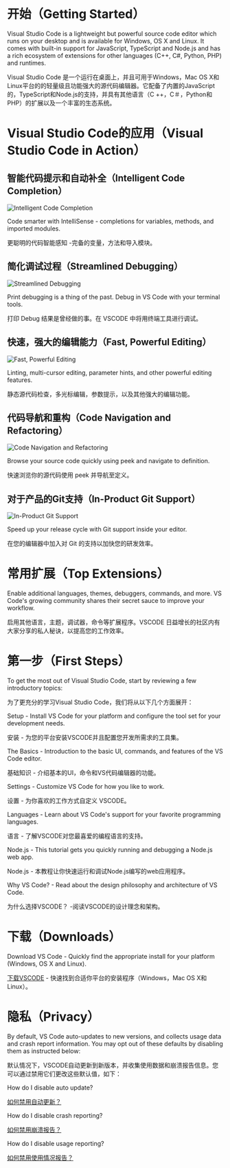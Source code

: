 # 开始（Getting Started）

Visual Studio Code is a lightweight but powerful source code editor which runs on your desktop and is available for Windows, OS X and Linux. It comes with built-in support for JavaScript, TypeScript and Node.js and has a rich ecosystem of extensions for other languages (C++, C#, Python, PHP) and runtimes.

Visual Studio Code 是一个运行在桌面上，并且可用于Windows，Mac OS X和Linux平台的的轻量级且功能强大的源代码编辑器。它配备了内置的JavaScript的，TypeScript和Node.js的支持，并具有其他语言（C ++，C＃，Python和PHP）的扩展以及一个丰富的生态系统。

# Visual Studio Code的应用（Visual Studio Code in Action）

## 智能代码提示和自动补全（Intelligent Code Completion）

![Intelligent Code Completion](https://code.visualstudio.com/docs_carousel/intellisense.png)

Code smarter with IntelliSense - completions for variables, methods, and imported modules.

更聪明的代码智能感知 -完备的变量，方法和导入模块。

## 简化调试过程（Streamlined Debugging）

![Streamlined Debugging](https://code.visualstudio.com/docs_carousel/debug.png)

Print debugging is a thing of the past. Debug in VS Code with your terminal tools.

打印 Debug 结果是曾经做的事。在 VSCODE 中将用终端工具进行调试。
    
## 快速，强大的编辑能力（Fast, Powerful Editing）

![Fast, Powerful Editing](https://code.visualstudio.com/docs_carousel/docs_carousel/errors.png)

Linting, multi-cursor editing, parameter hints, and other powerful editing features.

静态源代码检查，多光标编辑，参数提示，以及其他强大的编辑功能。

## 代码导航和重构（Code Navigation and Refactoring）

![Code Navigation and Refactoring](https://code.visualstudio.com/docs_carousel/docs_carousel/peek.png)

Browse your source code quickly using peek and navigate to definition.

快速浏览你的源代码使用 peek 并导航至定义。

## 对于产品的Git支持（In-Product Git Support）

![In-Product Git Support](https://code.visualstudio.com/docs_carousel/docs_carousel/git.png)

Speed up your release cycle with Git support inside your editor.

在您的编辑器中加入对 Git 的支持以加快您的研发效率。

# 常用扩展（Top Extensions）

Enable additional languages, themes, debuggers, commands, and more. VS Code's growing community shares their secret sauce to improve your workflow.

启用其他语言，主题，调试器，命令等扩展程序。VSCODE 日益增长的社区内有大家分享的私人秘诀，以提高您的工作效率。


# 第一步（First Steps）

To get the most out of Visual Studio Code, start by reviewing a few introductory topics:

为了更充分的学习Visual Studio Code，我们将从以下几个方面展开：

Setup - Install VS Code for your platform and configure the tool set for your development needs.

安装 - 为您的平台安装VSCODE并且配置您开发所需求的工具集。

The Basics - Introduction to the basic UI, commands, and features of the VS Code editor.

基础知识 - 介绍基本的UI，命令和VS代码编辑器的功能。

Settings - Customize VS Code for how you like to work.

设置 - 为你喜欢的工作方式自定义 VSCODE。

Languages - Learn about VS Code's support for your favorite programming languages.

语言 - 了解VSCODE对您最喜爱的编程语言的支持。

Node.js - This tutorial gets you quickly running and debugging a Node.js web app.

Node.js - 本教程让你快速运行和调试Node.js编写的web应用程序。

Why VS Code? - Read about the design philosophy and architecture of VS Code.

为什么选择VSCODE？ -阅读VSCODE的设计理念和架构。

# 下载（Downloads）

Download VS Code - Quickly find the appropriate install for your platform (Windows, OS X and Linux).

[下载VSCODE](https://code.visualstudio.com/download) - 快速找到合适你平台的安装程序（Windows，Mac OS X和Linux）。

# 隐私（Privacy）

By default, VS Code auto-updates to new versions, and collects usage data and crash report information. You may opt out of these defaults by disabling them as instructed below:

默认情况下，VSCODE自动更新到新版本，并收集使用数据和崩溃报告信息。您可以通过禁用它们更改这些默认值，如下：

How do I disable auto update?

[如何禁用自动更新？](https://code.visualstudio.com/Docs/supporting/faq#_how-do-i-opt-out-of-vs-code-autoupdates)

How do I disable crash reporting?

[如何禁用崩溃报告？](https://code.visualstudio.com/Docs/supporting/faq#_how-to-disable-crash-reporting)

How do I disable usage reporting?

[如何禁用使用情况报告？](https://code.visualstudio.com/Docs/supporting/faq#_how-to-disable-telemetry-reporting)

